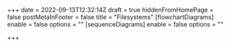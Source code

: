 +++
date = 2022-09-13T12:32:14Z
draft = true
hiddenFromHomePage = false
postMetaInFooter = false
title = "Filesystems"
[flowchartDiagrams]
enable = false
options = ""
[sequenceDiagrams]
enable = false
options = ""

+++
